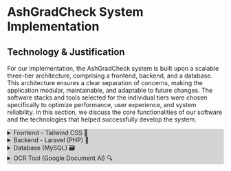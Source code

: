 # AshGradCheck System Implementation

## Technology & Justification

For our implementation, the AshGradCheck system is built upon a scalable three-tier architecture, comprising a frontend, backend, and a database. This architecture ensures a clear separation of concerns, making the application modular, maintainable, and adaptable to future changes. The software stacks and tools selected for the individual tiers were chosen specifically to optimize performance, user experience, and system reliability. In this section, we discuss the core functionalities of our software and the technologies that helped successfully develop the system.

<details>
  <summary style="background-color: #d3d3d3;">Frontend - Tailwind CSS 🎨</summary>
  
  The AshGradCheck system employs Tailwind CSS for the frontend to utilize its utility-first approach. This aligns with our goal of developing a clean and responsive user interface. The modular nature of Tailwind CSS makes it easy to customize and maintain during development. The framework facilitates the creation of a responsive and visually appealing user interface, aligning with contemporary design principles. The use of "sr-only" classes enhances accessibility, making AshGradCheck inclusive and user-friendly for individuals with visual impairments.
</details>

<details>
  <summary style="background-color: #d3d3d3;">Backend - Laravel (PHP) 🚀</summary>
  
  Laravel forms the backbone of the AshGradCheck application. Laravel's elegance in syntax, coupled with powerful features like the Eloquent ORM and Blade templating engine, ensures the efficient handling of client-side requests, data processing, and seamless communication between the frontend and the database. Laravel's adoption of the MVC architectural pattern organizes our code for clear communication between frontend and backend, streamlining development, debugging, and maintenance. This scalable structure ensures that AshGradCheck can effortlessly accommodate future enhancements, making it an efficient tool for long-term development and growth.
</details>

<details>
  <summary style="background-color: #d3d3d3;">Database (MySQL) 🗃️</summary>
  
  MySQL is chosen as the database management system, ensuring data integrity and efficient storage and retrieval of student records. Its compatibility with Laravel's Eloquent ORM streamlines database operations and enhances overall system performance. MySQL plays a pivotal role in maintaining the integrity of student records, fostering efficient data handling, and contributing to the overall stability and responsiveness of the AshGradCheck application.
</details>

<details>
  <summary style="background-color: #d3d3d3;">OCR Tool (Google Document AI) 🔍</summary>

The OCR functionality is powered by a customized Google Document AI tool, trained on our dataset of Ashesi University transcripts. Leveraging Google's state-of-the-art OCR capabilities, this tool extracts text data accurately from scanned transcripts. This OCR feature plays a pivotal role in providing users with a comprehensive and accurate degree audit, contributing significantly to the application's core functionality and user experience.

<details>
<summary style="background-color: #d3d3d3;">API Integration (Flask - Python) 🐍</summary>

The business logic for accepting a user's transcript and evaluating their graduation status is exposed through a Flask API, implemented as a Google Cloud Function. Flask's lightweight and flexible nature, combined with seamless deployment on Google Cloud, ensures an efficient microservices architecture and facilitates the integration of our system with other applications.
<details>



# AshGradCheck Software User Guide

Welcome to AshGradCheck, your comprehensive degree audit software. This guide will walk you through the steps to use the software effectively. Please follow the instructions carefully for a seamless experience.

### Table of Contents
1. [Accessing MyCAMU and Downloading Transcript](#accessing-mycamu-and-downloading-transcript)
2. [Navigating to AshGradCheck Software](#navigating-to-ashgradcheck-software)
3. [User Registration](#user-registration)
4. [Uploading Transcript](#uploading-transcript)
5. [Performing Degree Audit](#performing-degree-audit)
6. [Logging Out and Future Access](#logging-out-and-future-access)
  

#### Technology & Justification<a name="technology--justification"></a>

### 1. Accessing MyCAMU and Downloading Transcript<a name="accessing-mycamu-and-downloading-transcript"></a>

Start by accessing your MyCAMU page, Ashesi University's LMS for managing your academic information. Follow these steps:

- **Homepage:** Visit the homepage of your MyCAMU account.

- **Navigate to Transcript:** Find and navigate to the transcript page within MyCAMU.

- **Scroll to Bottom:** Scroll down to the bottom of the transcript page. This is crucial to ensure that the entire content is captured during the printing process.

- **Print or Download as PDF:** Right-click on the screen or use the keyboard shortcut (Ctrl/Cmd + P) to open the print dialog. Choose the option to download the page as a PDF. Ensure the print preview captures all the grade pages in the transcript.

### 2. Navigating to AshGradCheck Software<a name="navigating-to-ashgradcheck-software"></a>

Once you have downloaded your transcript PDF, proceed to AshGradCheck Software. Here is where you can perform a detailed degree audit.

- **URL:** Use the provided URL to navigate to the AshGradCheck Software page.

### 3. User Registration<a name="user-registration"></a>

If you are a first-time user, you need to sign up. Follow these steps:

- **Sign Up:** Click on the sign-up link and provide the required information.
  
- **Credentials:** Remember the login credentials you used during sign-up.

### 4. Uploading Transcript<a name="uploading-transcript"></a>

After successfully signing up, you'll be directed to a page where you can upload your downloaded transcript PDF.

- **Upload PDF:** Click the upload button and select the downloaded PDF from your computer.

### 5. Performing Degree Audit<a name="performing-degree-audit"></a>

Performing a degree audit is a straightforward process.

- **Audit Button:** Click the "Audit" button to initiate the audit process.

### 6. Logging Out and Future Access<a name="logging-out-and-future-access"></a>

After completing the audit, you can log out. Future access is easy:

- **Logout:** Click on the logout button to sign out from your current session.

- **Login:** When returning, use the credentials you provided during the sign-up process to log in. You can access results from your previous audits or perform new audits.

Congratulations! You have successfully used AshGradCheck Software to perform a degree audit. If you have any questions or encounter issues, please refer to the provided support resources or contact our helpdesk for assistance.




# Degree Audit API Documentation (For DEVS)

## Overview

The Degree Audit API provides functionality to perform an audit on a student's transcript and evaluate their progress towards degree requirements.

- Base URL: https://us-central1-ashgradcheck.cloudfunctions.net/degree-audit-function/audit
- HTTP Method: POST

## Request

### Headers

No special headers are required for this request.

### Parameters

- `transcript` (file) - The student's transcript in PDF format.
- `semester` (text) - The semester of the level in which a student is currently in. (You either select '1' or '2' as the semester) For example, in level 300, you could be in the first semester (1) or the second semester (2).
- `major` (text) - The major or program of study for the student.
- `year_group` (text) - The year group or graduation year of the student.

### Example Request

```http
POST /audit
Content-Type: multipart/form-data

transcript: [Binary PDF file]
semester: 1
major: CS
year_group: 2024
```

### Example Response (Success)
```json
{
    "failed": ["Linear Algebra", "Calculus II"],
    "total_credits": 23.0,
    "track_status": "On Track"
}
```
